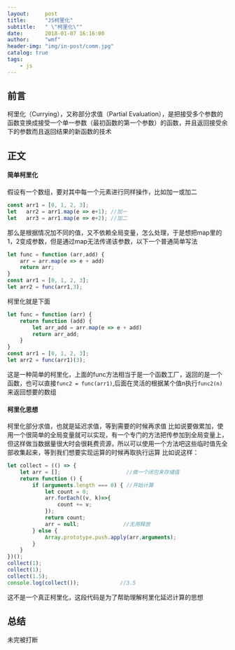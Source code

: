 ```yaml
---
layout:     post
title:      "JS柯里化"
subtitle:   " \"柯里化\""
date:       2018-01-07 16:16:00
author:     "wmf"
header-img: "img/in-post/comm.jpg"
catalog: true
tags:
    - js
---
```


## 前言
柯里化（Currying），又称部分求值（Partial Evaluation），是把接受多个参数的函数变换成接受一个单一参数（最初函数的第一个参数）的函数，并且返回接受余下的参数而且返回结果的新函数的技术
## 正文
#### 简单柯里化
假设有一个数组，要对其中每一个元素进行同样操作，比如加一或加二
```js
const arr1 = [0, 1, 2, 3];
let   arr2 = arr1.map(e => e+1); //加一
let   arr3 = arr1.map(e => e+2); //加二
```
那么是根据情况加不同的值，又不依赖全局变量，怎么处理，于是想把map里的1，2变成参数，但是通过map无法传递该参数，以下一个普通简单写法
```js
let func = function (arr,add) {
    arr = arr.map(e => e + add)
    return arr;
}
const arr1 = [0, 1, 2, 3];
let arr2 = func(arr1,3);
```
柯里化就是下面

```js
let func = function (arr) {
    return function (add) {
        let arr_add = arr.map(e => e + add)
        return arr_add;
    }
}
const arr1 = [0, 1, 2, 3];
let arr2 = func(arr1)(3);
```
这是一种简单的柯里化，上面的func方法相当于是一个函数工厂，返回的是一个函数，也可以直接```func2 = func(arr1)```,后面在灵活的根据某个值n执行```func2(n)```来返回想要的数组
#### 柯里化思想
柯里化部分求值，也就是延迟求值，等到需要的时候再求值
比如说要做累加，使用一个很简单的全局变量就可以实现，有一个专门的方法把传参加到全局变量上，但这样做当数据量很大时会很耗费资源，所以可以使用一个方法吧这些临时值先全部收集起来，等到我们想要实现运算的时候再取执行运算
比如说这样：
```js
let collect = (() => {
    let arr = [];                     //做一个闭包来存储值
    return function () {
        if (arguments.length === 0) { //开始计算
            let count = 0;
            arr.forEach((v, k)=>{
                count += v;
            });
            return count;
            arr = null;              //无用释放
        } else {
            Array.prototype.push.apply(arr,arguments);
        }
    }
})();
collect(1);
collect(1);
collect(1.5);
console.log(collect());             //3.5
```
这不是一个真正柯里化，这段代码是为了帮助理解柯里化延迟计算的思想
## 总结
未完被打断

